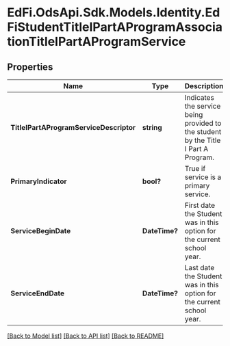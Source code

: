 # EdFi.OdsApi.Sdk.Models.Identity.EdFiStudentTitleIPartAProgramAssociationTitleIPartAProgramService
## Properties

Name | Type | Description | Notes
------------ | ------------- | ------------- | -------------
**TitleIPartAProgramServiceDescriptor** | **string** | Indicates the service being provided to the student by the Title I Part A Program. | 
**PrimaryIndicator** | **bool?** | True if service is a primary service. | [optional] 
**ServiceBeginDate** | **DateTime?** | First date the Student was in this option for the current school year. | [optional] 
**ServiceEndDate** | **DateTime?** | Last date the Student was in this option for the current school year. | [optional] 

[[Back to Model list]](../README.md#documentation-for-models) [[Back to API list]](../README.md#documentation-for-api-endpoints) [[Back to README]](../README.md)

